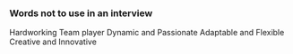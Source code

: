 ### Words not to use in an interview

Hardworking
Team player
Dynamic and Passionate
Adaptable and Flexible
Creative and Innovative
